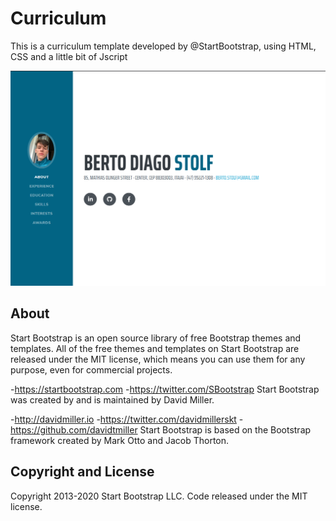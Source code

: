 # Curriculum

This is a curriculum template developed by @StartBootstrap, using HTML, CSS and a little bit of Jscript

![Test](/assets/img/print.png)





## About
Start Bootstrap is an open source library of free Bootstrap themes and templates. All of the free themes and templates on Start Bootstrap are released under the MIT license, which means you can use them for any purpose, even for commercial projects.

-https://startbootstrap.com
-https://twitter.com/SBootstrap
Start Bootstrap was created by and is maintained by David Miller.

-http://davidmiller.io
-https://twitter.com/davidmillerskt
-https://github.com/davidtmiller
Start Bootstrap is based on the Bootstrap framework created by Mark Otto and Jacob Thorton.

## Copyright and License
Copyright 2013-2020 Start Bootstrap LLC. Code released under the MIT license.

